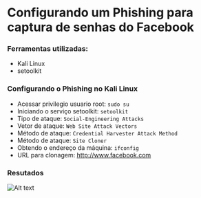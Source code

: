 # Configurando um Phishing para captura de senhas do Facebook

### Ferramentas utilizadas:

- Kali Linux
- setoolkit

### Configurando o Phishing no Kali Linux

- Acessar privilegio usuario root: ``` sudo su ```
- Iniciando o serviço setoolkit: ``` setoolkit ```
- Tipo de ataque: ``` Social-Engineering Attacks ```
- Vetor de ataque: ``` Web Site Attack Vectors ```
- Método de ataque: ```Credential Harvester Attack Method ```
- Método de ataque: ``` Site Cloner ```
- Obtendo o endereço da máquina: ``` ifconfig ```
- URL para clonagem: http://www.facebook.com

### Resutados

![Alt text](./passwd.png "Optional title")
